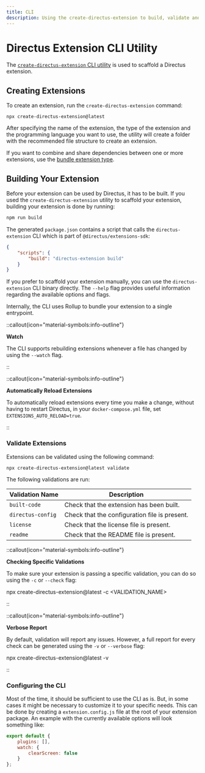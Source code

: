 ```yaml
---
title: CLI 
description: Using the create-directus-extension to build, validate and manage extensions.
---
```


# Directus Extension CLI Utility

The [`create-directus-extension` CLI utility](https://www.npmjs.com/package/create-directus-extension) is used to scaffold a Directus extension.

## Creating Extensions

To create an extension, run the `create-directus-extension` command:

```shell
npx create-directus-extension@latest
```

After specifying the name of the extension, the type of the extension and the programming language you want to use, the
utility will create a folder with the recommended file structure to create an extension.

If you want to combine and share dependencies between one or more extensions, use the
[bundle extension type](/guides/extensions/bundles).

## Building Your Extension

Before your extension can be used by Directus, it has to be built. If you used the `create-directus-extension` utility
to scaffold your extension, building your extension is done by running:

```bash
npm run build
```

The generated `package.json` contains a script that calls the `directus-extension` CLI which is part of
`@directus/extensions-sdk`:

```json
{
	"scripts": {
		"build": "directus-extension build"
	}
}
```

If you prefer to scaffold your extension manually, you can use the `directus-extension` CLI binary directly. The
`--help` flag provides useful information regarding the available options and flags.

Internally, the CLI uses Rollup to bundle your extension to a single entrypoint.

::callout{icon="material-symbols:info-outline"}

**Watch**

The CLI supports rebuilding extensions whenever a file has changed by using the `--watch` flag.

::

::callout{icon="material-symbols:info-outline"}

**Automatically Reload Extensions**

To automatically reload extensions every time you make a change, without having to restart Directus, in your
`docker-compose.yml` file, set `EXTENSIONS_AUTO_RELOAD=true`.

::

### Validate Extensions

Extensions can be validated using the following command:

```shell
npx create-directus-extension@latest validate
```

The following validations are run:

| Validation Name     | Description                                   |
| ------------------- | --------------------------------------------- |
| `built-code`        | Check that the extension has been built.      |
| `directus-config`   | Check that the configuration file is present. |
| `license`           | Check that the license file is present.       |
| `readme`            | Check that the README file is present.        |

::callout{icon="material-symbols:info-outline"}

**Checking Specific Validations**<br/>

To make sure your extension is passing a specific validation, you can do so using the `-c`  or `--check` flag:

npx create-directus-extension@latest -c <VALIDATION_NAME>

::

::callout{icon="material-symbols:info-outline"}

**Verbose Report**<br/>

By default, validation will report any issues. However, a full report for every check can be generated using the `-v` or `--verbose` flag:

npx create-directus-extension@latest -v

::

### Configuring the CLI

Most of the time, it should be sufficient to use the CLI as is. But, in some cases it might be necessary to customize it
to your specific needs. This can be done by creating a `extension.config.js` file at the root of your extension package.
An example with the currently available options will look something like:

```js
export default {
	plugins: [],
	watch: {
		clearScreen: false
	}
};
```
